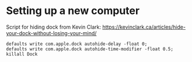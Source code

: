# Setting up a new computer

Script for hiding dock from Kevin Clark: https://kevinclark.ca/articles/hide-your-dock-without-losing-your-mind/

```
defaults write com.apple.dock autohide-delay -float 0;
defaults write com.apple.dock autohide-time-modifier -float 0.5;
killall Dock
```
